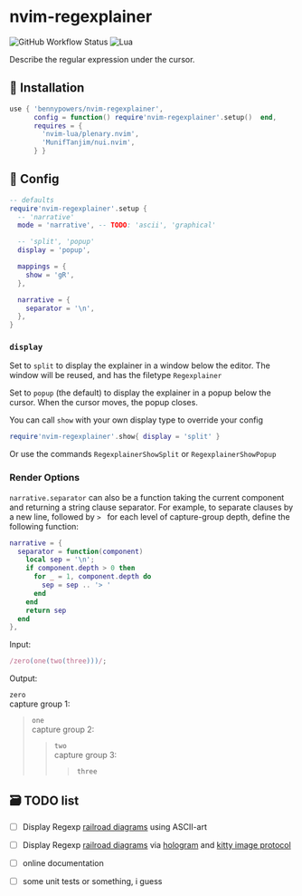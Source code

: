 # nvim-regexplainer

![GitHub Workflow Status](https://img.shields.io/github/workflow/status/ellisonleao/nvim-plugin-template/default?style=for-the-badge)
![Lua](https://img.shields.io/badge/Made%20with%20Lua-blueviolet.svg?style=for-the-badge&logo=lua)

Describe the regular expression under the cursor.

## 🚚 Installation

```lua
use { 'bennypowers/nvim-regexplainer',
      config = function() require'nvim-regexplainer'.setup()  end,
      requires = {
        'nvim-lua/plenary.nvim',
        'MunifTanjim/nui.nvim',
      } }
```

## 🤔 Config

```lua
-- defaults
require'nvim-regexplainer'.setup {
  -- 'narrative'
  mode = 'narrative', -- TODO: 'ascii', 'graphical'

  -- 'split', 'popup'
  display = 'popup',

  mappings = {
    show = 'gR',
  },

  narrative = {
    separator = '\n',
  },
}
```

### `display`
Set to `split` to display the explainer in a window below the editor.
The window will be reused, and has the filetype `Regexplainer`

Set to `popup` (the default) to display the explainer in a popup below the cursor.
When the cursor moves, the popup closes.

You can call `show` with your own display type to override your config

```lua
require'nvim-regexplainer'.show{ display = 'split' }
```

Or use the commands `RegexplainerShowSplit` or `RegexplainerShowPopup`

### Render Options

`narrative.separator` can also be a function taking the current component and
returning a string clause separator. For example, to separate clauses by a new line, 
followed by `> ` for each level of capture-group depth, define the following
function:

```lua
narrative = {
  separator = function(component)
    local sep = '\n';
    if component.depth > 0 then
      for _ = 1, component.depth do
        sep = sep .. '> '
      end
    end
    return sep
  end
},
```

Input: 
```js
/zero(one(two(three)))/;
```

Output: 

`zero`  
capture group 1:  
> `one`  
> capture group 2:  
> > `two`  
> > capture group 3:  
> > > `three`

## 🗃️  TODO list
- [ ] Display Regexp [railroad diagrams](https://github.com/tabatkins/railroad-diagrams/)
  using ASCII-art
- [ ] Display Regexp [railroad diagrams](https://github.com/tabatkins/railroad-diagrams/)
  via [hologram](https://github.com/edluffy/hologram.nvim)
  and [kitty image protocol](https://sw.kovidgoyal.net/kitty/graphics-protocol/)
- [ ] online documentation
- [ ] some unit tests or something, i guess



